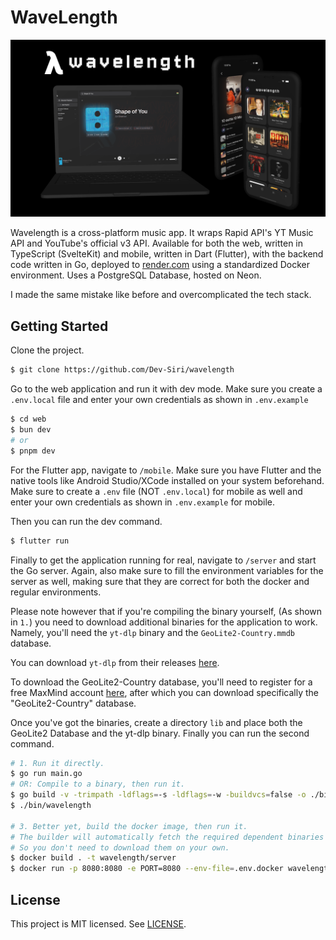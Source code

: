 # WaveLength

<img src="./images/brand.png" />

Wavelength is a cross-platform music app. It wraps Rapid API's YT Music API and YouTube's official v3 API. Available for both the web, written in TypeScript (SvelteKit) and mobile, written in Dart (Flutter), with the backend code written in Go, deployed to [render.com](https://render.com) using a standardized Docker environment. Uses a PostgreSQL Database, hosted on Neon.

I made the same mistake like before and overcomplicated the tech stack.

## Getting Started

Clone the project.

```sh
$ git clone https://github.com/Dev-Siri/wavelength
```

Go to the web application and run it with dev mode. Make sure you create a `.env.local` file and enter your own credentials as shown in `.env.example`

```sh
$ cd web
$ bun dev
# or
$ pnpm dev
```

For the Flutter app, navigate to `/mobile`. Make sure you have Flutter and the native tools like Android Studio/XCode installed on your system beforehand.
Make sure to create a `.env` file (NOT `.env.local`) for mobile as well and enter your own credentials as shown in `.env.example` for mobile.

Then you can run the dev command.

```sh
$ flutter run
```

Finally to get the application running for real, navigate to `/server` and start the Go server. Again, also make sure to fill the environment variables for the server as well, making sure that they are correct for both the docker and regular environments.

Please note however that if you're compiling the binary yourself, (As shown in `1.`) you need to download additional binaries for the application to work. Namely, you'll need the `yt-dlp` binary and the `GeoLite2-Country.mmdb` database.

You can download `yt-dlp` from their releases [here](https://github.com/yt-dlp/yt-dlp/releases/latest/download/yt-dlp).

To download the GeoLite2-Country database, you'll need to register for a free MaxMind account [here](https://maxmind.com/en/geolite2/signup), after which you can download specifically the "GeoLite2-Country" database.

Once you've got the binaries, create a directory `lib` and place both the GeoLite2 Database and the yt-dlp binary. Finally you can run the second command.

```sh
# 1. Run it directly.
$ go run main.go
# OR: Compile to a binary, then run it.
$ go build -v -trimpath -ldflags=-s -ldflags=-w -buildvcs=false -o ./bin/wavelength .
$ ./bin/wavelength

# 3. Better yet, build the docker image, then run it.
# The builder will automatically fetch the required dependent binaries
# So you don't need to download them on your own.
$ docker build . -t wavelength/server
$ docker run -p 8080:8080 -e PORT=8080 --env-file=.env.docker wavelength/server
```

## License

This project is MIT licensed. See [LICENSE](LICENSE).
